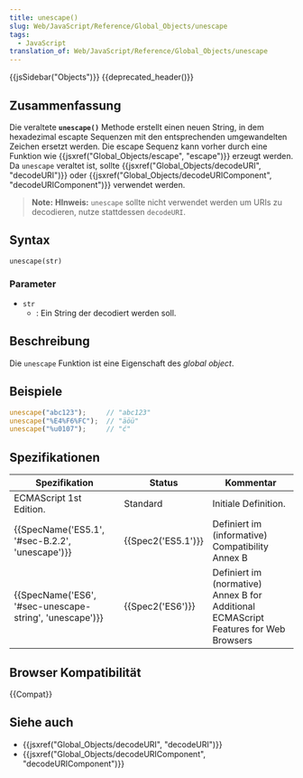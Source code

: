 ```yaml
---
title: unescape()
slug: Web/JavaScript/Reference/Global_Objects/unescape
tags:
  - JavaScript
translation_of: Web/JavaScript/Reference/Global_Objects/unescape
---
```

{{jsSidebar("Objects")}} {{deprecated_header()}}

## Zusammenfassung

Die veraltete **`unescape()`** Methode erstellt einen neuen String, in dem hexadezimal escapte Sequenzen mit den entsprechenden umgewandelten Zeichen ersetzt werden. Die escape Sequenz kann vorher durch eine Funktion wie {{jsxref("Global_Objects/escape", "escape")}} erzeugt werden. Da `unescape` veraltet ist, sollte {{jsxref("Global_Objects/decodeURI", "decodeURI")}} oder {{jsxref("Global_Objects/decodeURIComponent", "decodeURIComponent")}} verwendet werden.

> **Note:** **HInweis:** `unescape` sollte nicht verwendet werden um URIs zu decodieren, nutze stattdessen `decodeURI`.

## Syntax

    unescape(str)

### Parameter

- `str`
  - : Ein String der decodiert werden soll.

## Beschreibung

Die `unescape` Funktion ist eine Eigenschaft des _global object_.

## Beispiele

```js
unescape("abc123");     // "abc123"
unescape("%E4%F6%FC");  // "äöü"
unescape("%u0107");     // "ć"
```

## Spezifikationen

| Spezifikation                                                            | Status                   | Kommentar                                                                            |
| ------------------------------------------------------------------------ | ------------------------ | ------------------------------------------------------------------------------------ |
| ECMAScript 1st Edition.                                                  | Standard                 | Initiale Definition.                                                                 |
| {{SpecName('ES5.1', '#sec-B.2.2', 'unescape')}}         | {{Spec2('ES5.1')}} | Definiert im (informative) Compatibility Annex B                                     |
| {{SpecName('ES6', '#sec-unescape-string', 'unescape')}} | {{Spec2('ES6')}}     | Definiert im (normative) Annex B for Additional ECMAScript Features for Web Browsers |

## Browser Kompatibilität

{{Compat}}

## Siehe auch

- {{jsxref("Global_Objects/decodeURI", "decodeURI")}}
- {{jsxref("Global_Objects/decodeURIComponent", "decodeURIComponent")}}
